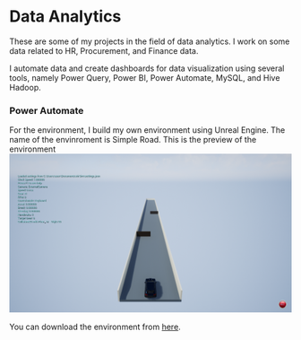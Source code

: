 # Data Analytics
These are some of my projects in the field of data analytics. I work on some data related to HR, Procurement, and Finance data.

I automate data and create dashboards for data visualization using several tools, namely Power Query, Power BI, Power Automate, MySQL, and Hive Hadoop.

### Power Automate
For the environment, I build my own environment using Unreal Engine. The name of the envinroment is Simple Road. This is the preview of the environment
![Simple Road Environement](https://github.com/annisanazi/airsimproject/blob/main/env.png)

You can download the environment from [here](https://drive.google.com/drive/folders/1H1uw0oUb90fkZdt7Hqt84SoDFrxWOGP5?usp=sharing).

